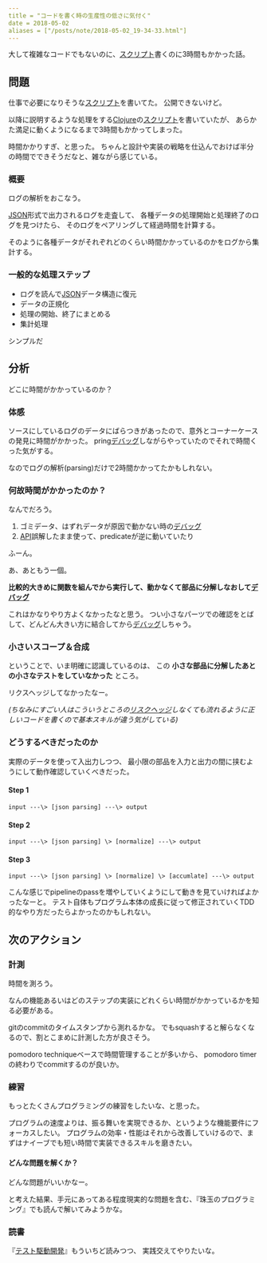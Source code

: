 ```yaml
---
title = "コードを書く時の生産性の低さに気付く"
date = 2018-05-02
aliases = ["/posts/note/2018-05-02_19-34-33.html"]
---
```


大して複雑なコードでもないのに、[スクリプト](http://d.hatena.ne.jp/keyword/%A5%B9%A5%AF%A5%EA%A5%D7%A5%C8)書くのに3時間もかかった話。

## 問題

仕事で必要になりそうな[スクリプト](http://d.hatena.ne.jp/keyword/%A5%B9%A5%AF%A5%EA%A5%D7%A5%C8)を書いてた。 公開できないけど。

以降に説明するような処理をする[Clojure](http://d.hatena.ne.jp/keyword/Clojure)の[スクリプト](http://d.hatena.ne.jp/keyword/%A5%B9%A5%AF%A5%EA%A5%D7%A5%C8)を書いていたが、 あらかた満足に動くようになるまで3時間もかかってしまった。

時間かかりすぎ、と思った。 ちゃんと設計や実装の戦略を仕込んでおけば半分の時間でできそうだなと、雑ながら感じている。

### 概要

ログの解析をおこなう。

[JSON](http://d.hatena.ne.jp/keyword/JSON)形式で出力されるログを走査して、 各種データの処理開始と処理終了のログを見つけたら、 そのログをペアリングして経過時間を計算する。

そのように各種データがそれぞれどのくらい時間かかっているのかをログから集計する。

### 一般的な処理ステップ

- ログを読んで[JSON](http://d.hatena.ne.jp/keyword/JSON)データ構造に復元
- データの正規化
- 処理の開始、終了にまとめる
- 集計処理

シンプルだ

## 分析

どこに時間がかかっているのか？

### 体感

ソースにしているログのデータにばらつきがあったので、意外とコーナーケースの発見に時間がかかった。 pring[デバッグ](http://d.hatena.ne.jp/keyword/%A5%C7%A5%D0%A5%C3%A5%B0)しながらやっていたのでそれで時間くった気がする。

なのでログの解析(parsing)だけで2時間かかってたかもしれない。

### 何故時間がかかったのか？

なんでだろう。

1. ゴミデータ、はずれデータが原因で動かない時の[デバッグ](http://d.hatena.ne.jp/keyword/%A5%C7%A5%D0%A5%C3%A5%B0)
2. [API](http://d.hatena.ne.jp/keyword/API)誤解したまま使って、predicateが逆に動いていたり

ふーん。

あ、あともう一個。

**比較的大きめに関数を組んでから実行して、動かなくて部品に分解しなおして[デバッグ](http://d.hatena.ne.jp/keyword/%A5%C7%A5%D0%A5%C3%A5%B0)**

これはかなりやり方よくなかったなと思う。 つい小さなパーツでの確認をとばして、どんどん大きい方に結合してから[デバッグ](http://d.hatena.ne.jp/keyword/%A5%C7%A5%D0%A5%C3%A5%B0)しちゃう。

### 小さいスコープ＆合成

ということで、いま明確に認識しているのは、 この **小さな部品に分解したあとの小さなテストをしていなかった** ところ。

リクスヘッジしてなかったなー。

_(ちなみにすごい人はこういうところの[リスクヘッジ](http://d.hatena.ne.jp/keyword/%A5%EA%A5%B9%A5%AF%A5%D8%A5%C3%A5%B8)しなくても流れるように正しいコードを書くので基本スキルが違う気がしている)_

### どうするべきだったのか

実際のデータを使って入出力しつつ、 最小限の部品を入力と出力の間に挟むようにして動作確認していくべきだった。

#### Step 1

    input ---\> [json parsing] ---\> output

#### Step 2

    input ---\> [json parsing] \> [normalize] ---\> output

#### Step 3

    input ---\> [json parsing] \> [normalize] \> [accumlate] ---\> output

こんな感じでpipelineのpassを増やしていくようにして動きを見ていければよかったなーと。 テスト自体もプログラム本体の成長に従って修正されていくTDD的なやり方だったらよかったのかもしれない。

## 次のアクション

### 計測

時間を測ろう。

なんの機能あるいはどのステップの実装にどれくらい時間がかかっているかを知る必要がある。

gitのcommitのタイムスタンプから測れるかな。 でもsquashすると解らなくなるので、割とこまめに計測した方が良さそう。

pomodoro techniqueベースで時間管理することが多いから、 pomodoro timerの終わりでcommitするのが良いか。

### 練習

もっとたくさんプログラミングの練習をしたいな、と思った。

プログラムの速度よりは、振る舞いを実現できるか、というような機能要件にフォーカスしたい。 プログラムの効率・性能はそれから改善していけるので、まずはナイーブでも短い時間で実装できるスキルを磨きたい。

#### どんな問題を解くか？

どんな問題がいいかなー。

と考えた結果、手元にあってある程度現実的な問題を含む、『珠玉のプログラミング』でも読んで解いてみようかな。

### 読書

『[テスト駆動開発](http://d.hatena.ne.jp/keyword/%A5%C6%A5%B9%A5%C8%B6%EE%C6%B0%B3%AB%C8%AF)』もういちど読みつつ、 実践交えてやりたいな。

